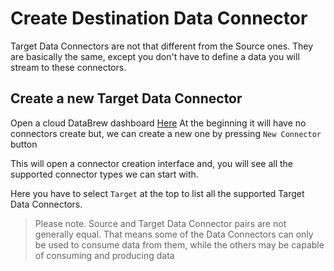 # Create Destination Data Connector

Target Data Connectors are not that different from the Source ones.
They are basically the same, except you don't have to define a data you will stream to these connectors.

## Create a new Target Data Connector

Open a cloud DataBrew dashboard [Here](https://app.databrew.tech/connectors)
At the beginning it will have no connectors create but, we can create a new one by pressing `New Connector` button

This will open a connector creation interface and, you will see all the supported connector types we can start with.

Here you have to select `Target` at the top to list all the supported Target Data Connectors. 

> Please note. Source and Target Data Connector pairs are not generally equal. That means some of the Data Connectors can 
> only be used to consume data from them, while the others may be capable of consuming and producing data